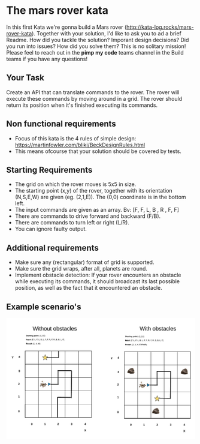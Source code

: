 # The mars rover kata

In this first Kata we're gonna build a Mars rover (http://kata-log.rocks/mars-rover-kata). 
Together with your solution, I'd like to ask you to ad a brief Readme.
How did you tackle the solution? Imporant design decisions? Did you run into issues? How did you solve them?
This is no solitary mission! 
Please feel to reach out in the **pimp my code** teams channel in the Build teams if you have any questions!
 
## Your Task
 
Create an API that can translate commands to the rover. The rover will execute these commands by moving around in a grid. The rover should return its position when it's finished executing its commands.

## Non functional requirements
- Focus of this kata is the 4 rules of simple design: https://martinfowler.com/bliki/BeckDesignRules.html
- This means ofcourse that your solution should be covered by tests.
 
## Starting Requirements
- The grid on which the rover moves is 5x5 in size.
- The starting point (x,y) of the rover, together with its orientation (N,S,E,W) are given (eg. (2,1,E)). The (0,0) coordinate is in the bottom left.
- The input commands are given as an array. Bv: [F, F, L, B , R , F, F]
- There are commands to drive forward and backward (F/B).
- There are commands to turn left or right (L/R).
- You can ignore faulty output.
 
## Additional requirements
- Make sure any (rectangular) format of grid is supported.
- Make sure the grid wraps, after all, planets are round.
- Implement obstacle detection: If your rover encounters an obstacle while executing its commands, it should broadcast its last possible position, as well as the fact that it encountered an obstacle.
  
## Example scenario's
![rover example](Rover.png?raw=true "Rover")
